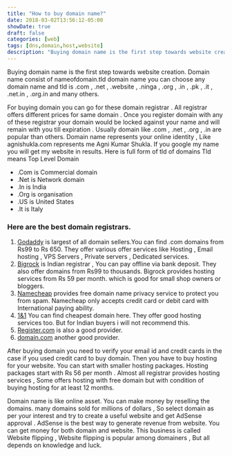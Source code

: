 ```yaml
---
title: "How to buy domain name?"
date: 2018-03-02T13:56:12-05:00
showDate: true
draft: false
categories: [web]
tags: [dns,domain,host,website]
description: "Buying domain name is the first step towards website creation. And this article explains where to find and buy domain easily."
---
```


Buying domain name is the first step towards website creation. Domain name consist of nameofdomain.tld
domain name you can choose any domain name and tld is .com , .net , .website , .ninga , .org , .in , .pk , .it , .net.in , .org.in and many others.

For buying domain you can go for these domain registrar . All registrar offers different prices for same domain . Once you register domain with any of these registrar your domain would be locked against your name and will remain with you till expiration . Usually domain like .com , .net , .org  , .in are popular than others. Domain name represents your online identity , Like agnishukla.com represents me Agni Kumar Shukla. If you google my name you will get my website in results. Here is full form of tld of domains Tld means Top Level Domain

- .Com is Commercial domain
- .Net is  Network domain
- .In is India
- .Org is organisation
- .US is United States
- .It is Italy

### Here are the best domain registrars.
1. [Godaddy](https://in.godaddy.com/) is largest of all domain sellers.You can find .com domains from Rs99 to Rs 650. They offer various offer services like Hosting , Email hosting , VPS Servers , Private servers , Dedicated services.
2. [Bigrock](https://www.bigrock.in/) is Indian registrar , You can pay offline via bank deposit. They also offer domains from Rs99 to thousands. Bigrock provides hosting services from Rs 59 per month. which is good for small shop owners or bloggers.
3. [Namecheap](https://www.namecheap.com/) provides free domain name privacy service to protect you from spam. Namecheap only accepts credit card or debit card with International paying ability.
4. [1&1](https://www.1and1.com/) You can find cheapest domain here. They offer good hosting services too. But for Indian buyers i will not recommend this.
5. [Register.com](Register.com) is also a good provider.
6. [domain.com](domain.com) another good provider.

After buying domain you need to verify your email id and credit cards in the case if you used credit card to buy domain. Then you have to buy hosting for your website. You can start with smaller hosting packages. Hosting packages start with Rs 56 per month . Almost all registrar provides hosting services , Some offers hosting with free domain but with condition of buying hosting for at least 12 months.

Domain name is like online asset. You can make money by reselling the domains. many domains sold for millions of dollars , So select domain as per your interest and try to create a useful website and get AdSense approval . AdSense is the best way to generate revenue from website. You can get money for both domain and website. This business is called Website flipping , Website flipping is popular among domainers , But all depends on knowledge and luck.